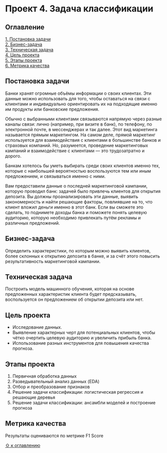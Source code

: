 # Проект 4. Задача классификации

## Оглавление  
[1. Постановка задачи](#Постановка-задачи)  
[2. Бизнес-задача](#Бизнес-задача)  
[3. Техническая задача](#Техническая-задача)  
[4. Цель проекта](#Цель-проекта)  
[5. Этапы проекта](#Этапы-проекта)  
[6. Метрика качества](#Метрика-качества)  


## Постановка задачи
Банки хранят огромные объёмы информации о своих клиентах. Эти данные можно использовать для того, чтобы оставаться на связи с клиентами и индивидуально ориентировать их на подходящие именно им продукты или банковские предложения.

Обычно с выбранными клиентами связываются напрямую через разные каналы связи: лично (например, при визите в банк), по телефону, по электронной почте, в мессенджерах и так далее. Этот вид маркетинга называется прямым маркетингом. На самом деле, прямой маркетинг используется для взаимодействия с клиентами в большинстве банков и страховых компаний. Но, разумеется, проведение маркетинговых кампаний и взаимодействие с клиентами — это трудозатратно и дорого.

Банкам хотелось бы уметь выбирать среди своих клиентов именно тех, которые с наибольшей вероятностью воспользуются тем или иным предложением, и связываться именно с ними.

Вам предоставили данные о последней маркетинговой кампании, которую проводил банк: задачей было привлечь клиентов для открытия депозита. Вы должны проанализировать эти данные, выявить закономерность и найти решающие факторы, повлиявшие на то, что клиент вложил деньги именно в этот банк. Если вы сможете это сделать, то поднимете доходы банка и поможете понять целевую аудиторию, которую необходимо привлекать путём рекламы и различных предложений.

## Бизнес-задача
Определить характеристики, по которым можно выявить клиентов, более склонных к открытию депозита в банке, и за счёт этого повысить результативность маркетинговой кампании.

## Техническая задача  
Построить модель машинного обучения, которая на основе предложенных характеристик клиента будет предсказывать, воспользуется он предложением об открытии депозита или нет.

## Цель проекта
* Исследование данных.
* Выявление характерных черт для потенциальных клиентов, чтобы чётко очертить целевую аудиторию и увеличить прибыль банка.
* Использование разных инструментов для повышения качества прогноза.

## Этапы проекта
1. Первичная обработка данных
2. Разведывательный анализ данных (EDA)
3. Отбор и преобразование признаков
4. Решение задачи классификации: логистическая регрессия и решающие деревья
5. Решение задачи классификации: ансамбли моделей и построение прогноза

## Метрика качества
Результаты оцениваются по метрике F1 Score


[&#8679; к оглавлению](#оглавление)